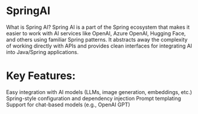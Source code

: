 # SpringAI
What is Spring AI?
Spring AI is a part of the Spring ecosystem that makes it easier to work with AI services like OpenAI, Azure OpenAI, 
Hugging Face, and others using familiar Spring patterns. It abstracts away the complexity of working directly with APIs and provides 
clean interfaces for integrating AI into Java/Spring applications.

# Key Features:

Easy integration with AI models (LLMs, image generation, embeddings, etc.)
Spring-style configuration and dependency injection
Prompt templating
Support for chat-based models (e.g., OpenAI GPT)


